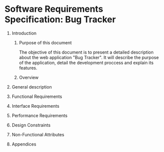 # Software Requirements Specification: Bug Tracker

1. Introduction

    1. Purpose of this document

       The objective of this document is to present a detailed description about the web application "Bug Tracker". It will describe the purpose of the application, detail the development proccess and explain its features.

    2. Overview

2. General description

3. Functional Requirements

4. Interface Requirements

5. Performance Requirements

6. Design Constraints

7. Non-Functional Attributes

8. Appendices
